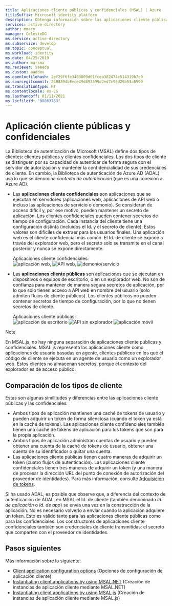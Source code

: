 ```yaml
---
title: Aplicaciones cliente públicas y confidenciales (MSAL) | Azure
titleSuffix: Microsoft identity platform
description: Obtenga información sobre las aplicaciones cliente públicas y confidenciales en la Biblioteca de autenticación de Microsoft (MSAL).
services: active-directory
author: mmacy
manager: CelesteDG
ms.service: active-directory
ms.subservice: develop
ms.topic: conceptual
ms.workload: identity
ms.date: 04/25/2019
ms.author: marsma
ms.reviewer: saeeda
ms.custom: aaddev
ms.openlocfilehash: 2ef29f6fe3403809d01fcea382474c514319b7c0
ms.sourcegitcommit: 2488894b8ece49d493399d2ed7c98d29b53a5599
ms.translationtype: HT
ms.contentlocale: es-ES
ms.lasthandoff: 01/11/2021
ms.locfileid: "98063763"
---
```

# <a name="public-client-and-confidential-client-applications"></a>Aplicación cliente públicas y confidenciales
La Biblioteca de autenticación de Microsoft (MSAL) define dos tipos de clientes: clientes públicos y clientes confidenciales. Los dos tipos de cliente se distinguen por su capacidad de autenticar de forma segura con el servidor de autorización y mantener la confidencialidad de sus credenciales de cliente. En cambio, la Biblioteca de autenticación de Azure AD (ADAL) usa lo que se denomina *contexto de autenticación* (que es una conexión a Azure AD).

- Las **aplicaciones cliente confidenciales** son aplicaciones que se ejecutan en servidores (aplicaciones web, aplicaciones de API web o incluso las aplicaciones de servicio o demonio). Se consideran de acceso difícil y, por ese motivo, pueden mantener un secreto de aplicación. Los clientes confidenciales pueden contener secretos de tiempo de configuración. Cada instancia del cliente tiene una configuración distinta (incluidos el Id. y el secreto de cliente). Estos valores son difíciles de extraer para los usuarios finales. Una aplicación web es el cliente confidencial más común. El Id. de cliente se expone a través del explorador web, pero el secreto solo se transmite en el canal posterior y nunca se expone directamente.

    Aplicaciones cliente confidenciales: <BR>
    ![aplicación web](media/msal-client-applications/web-app.png), ![API web](media/msal-client-applications/web-api.png), ![demonio/servicio](media/msal-client-applications/daemon-service.png)

- Las **aplicaciones cliente públicas** son aplicaciones que se ejecutan en dispositivos o equipos de escritorio, o en un explorador web. No son de confianza para mantener de manera segura secretos de aplicación, por lo que solo tienen acceso a API web en nombre del usuario (solo admiten flujos de cliente públicos). Los clientes públicos no pueden contener secretos de tiempo de configuración, por lo que no tienen secretos de cliente.

    Aplicaciones cliente públicas: <BR>
    ![aplicación de escritorio](media/msal-client-applications/desktop-app.png) ![API sin explorador](media/msal-client-applications/browserless-app.png) ![aplicación móvil](media/msal-client-applications/mobile-app.png)

> [!NOTE]
> En MSAL.js, no hay ninguna separación de aplicaciones cliente públicas y confidenciales.  MSAL.js representa las aplicaciones cliente como aplicaciones de usuario basadas en agente, clientes públicos en los que el código de cliente se ejecuta en un agente de usuario como un explorador web. Estos clientes no almacenan secretos, porque el contexto del explorador es de acceso público.

## <a name="comparing-the-client-types"></a>Comparación de los tipos de cliente
Estas son algunas similitudes y diferencias entre las aplicaciones cliente públicas y las confidenciales:

- Ambos tipos de aplicación mantienen una caché de tokens de usuario y pueden adquirir un token de forma silenciosa (cuando el token ya está en la caché de tokens). Las aplicaciones cliente confidenciales también tienen una caché de tokens de aplicación para los tokens que son para la propia aplicación.
- Ambos tipos de aplicación administran cuentas de usuario y pueden obtener una cuenta de la caché de tokens de usuario, obtener una cuenta de su identificador o quitar una cuenta.
- Las aplicaciones cliente públicas tienen cuatro maneras de adquirir un token (cuatro flujos de autenticación). Las aplicaciones cliente confidenciales tienen tres maneras de adquirir un token (y una manera de procesar la dirección URL del punto de conexión de autorización del proveedor de identidades). Para más información, consulte [Adquisición de tokens](msal-acquire-cache-tokens.md).

Si ha usado ADAL, es posible que observe que, a diferencia del contexto de autenticación de ADAL, en MSAL el Id. de cliente (también denominado *Id. de aplicación* o *Id. de app*) se envía una vez en la construcción de la aplicación. No es necesario volverlo a enviar cuando la aplicación adquiere un token. Esto es válido tanto para las aplicaciones cliente públicas como para las confidenciales. Los constructores de aplicaciones cliente confidenciales también son credenciales de cliente transmitidas: el secreto que comparten con el proveedor de identidades.

## <a name="next-steps"></a>Pasos siguientes
Más información sobre lo siguiente:
- [Client application configuration options](msal-client-application-configuration.md) (Opciones de configuración de aplicación cliente)
- [Instantiating client applications by using MSAL.NET](msal-net-initializing-client-applications.md) (Creación de instancias de aplicación cliente mediante MSAL.NET)
- [Instantiating client applications by using MSAL.js](msal-js-initializing-client-applications.md) (Creación de instancias de aplicación cliente mediante MSAL.js)
